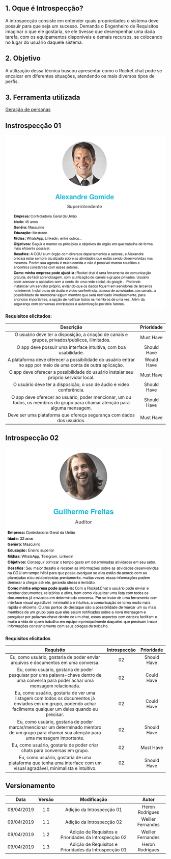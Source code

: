 ## 1. Oque é Introspecção?

A introspecção consiste em entender quais propriedades o sistema deve possuir
para que seja um sucesso. Demanda o Engenheiro de Requisitos imaginar o que ele
gostaria, se ele tivesse que desempenhar uma dada tarefa, com os equipamentos
disponíveis e demais recursos, se colocando no lugar do usuário daquele sistema.

## 2. Objetivo

A utilização dessa técnica buscou apresentar como o Rocket.chat pode se encaixar em diferentes situações, atendendo os mais diversos tipos de perfis.

## 3. Ferramenta utilizada

 [Geração de personas](https://geradordepersonas.com.br/)

## Instrospecção 01

![INT1](../img/Elicitacao/introspeccao_01.png)

**Requisitos elicitados:**

| Descrição | Prioridade |
|  :------: | :------: |
| O usuário deve ter a disposição, a criação de canais e grupos, privados/publicos, ilimitados. | Must Have |
| O app deve possuir uma interface intuitiva, com boa usabilidade. | Should Have |
| A plataforma deve oferecer a possibilidade do usuário entrar no app por meio de uma conta de outra aplicação. | Would Have |
| O app deve oferecer a possibilidade do usuário instalar seu próprio servidor local. | Must Have |
| O usuário deve ter a disposição, o uso de áudio e video conferência. | Should Have |
| O app deve oferecer ao usuário, poder mencionar, um ou todos, os membros do grupo para chamar atenção para alguma mensagem. | Should Have |
| Deve ser uma plataforma que ofereça segurança com dados dos usuários. | Must Have |

## Introspecção 02

![INT2](../img/Elicitacao/introspeccao_02.png)

**Requisitos elicitados**

| Requisito | Introspecção | Prioridade |
|  :------: | :------: | :------: |
| Eu, como usuário, gostaria de poder enviar arquivos e documentos em uma conversa. | 02 | Should Have |
| Eu, como usuário, gostaria de poder pesquisar por uma palavra-chave dentro de uma conversa para poder achar uma mensagem relacionada. | 02 | Could Have |
| Eu, como usuário, gostaria de ver uma listagem com todos os documentos já enviados em um grupo, podendo achar facilmente qualquer um deles quando eu precisar. | 02 | Could Have |
| Eu, como usuário, gostaria de poder marcar/mencionar um determinado membro de um grupo para chamar sua atenção para uma mensagem importante. | 02 | Should Have |
| Eu, como usuário, gostaria de poder criar chats para conversas em grupo. | 02 | Must Have |
| Eu, como usuário, gostaria de uma plataforma que tenha uma interface com um visual agradável, minimalista e intuitivo. | 02 | Should Have |

## Versionamento

| Data | Versão | Modificação | Autor |
|  :------: | :------: | :------: | :------: |
| 08/04/2019 | 1.0 | Adição da Introspecção 01 | Heron Rodrigues |
| 09/04/2019 | 1.1 | Adição da Introspecção 02 | Weiller Fernandes |
| 09/04/2019 | 1.2 | Adição de Requisitos e Prioridades da Introspecção 02 | Weiller Fernandes |
| 09/04/2019 | 1.3 | Adição de Requisitos e Prioridades da Introspecção 01 | Heron Rodrigues |
